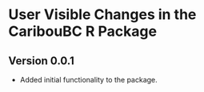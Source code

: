# User Visible Changes in the CaribouBC R Package

## Version 0.0.1

* Added initial functionality to the package.

